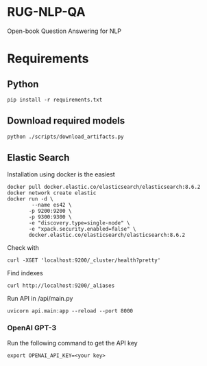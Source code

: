 # RUG-NLP-QA
Open-book Question Answering for NLP


# Requirements
## Python
```
pip install -r requirements.txt
```

## Download required models
```
python ./scripts/download_artifacts.py
```

## Elastic Search
Installation using docker is the easiest
```
docker pull docker.elastic.co/elasticsearch/elasticsearch:8.6.2
docker network create elastic
docker run -d \
        --name es42 \
       -p 9200:9200 \
       -p 9300:9300 \
       -e "discovery.type=single-node" \
       -e "xpack.security.enabled=false" \
       docker.elastic.co/elasticsearch/elasticsearch:8.6.2
```

Check with 
```
curl -XGET 'localhost:9200/_cluster/health?pretty'
```
Find indexes
```
curl http://localhost:9200/_aliases
```

Run API in /api/main.py
```
uvicorn api.main:app --reload --port 8000
```


### OpenAI GPT-3
Run the following command to get the API key
```
export OPENAI_API_KEY=<your key>
```